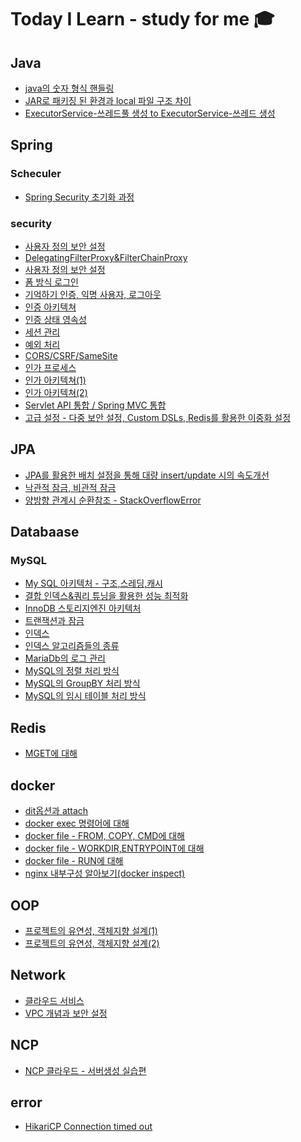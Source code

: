 # Today I Learn - study for me 🎓

## Java
- [java의 숫자 형식 핸들링](https://github.com/sungwooIsGood/Today-I-Learn/blob/main/document/java/Java%20%EC%88%AB%EC%9E%90%20%ED%98%95%EC%8B%9D%20%ED%95%B8%EB%93%A4%EB%A7%81.md)
- [JAR로 패키징 된 환경과 local 파일 구조 차이]()
- [ExecutorService-쓰레드풀 생성 to ExecutorService-쓰레드 생성](https://github.com/sungwooIsGood/Today-I-Learn/blob/main/document/java/ExecutorService-%EC%93%B0%EB%A0%88%EB%93%9C%20%EC%83%9D%EC%84%B1.md)
## Spring

### Scheculer

- [Spring Security 초기화 과정](https://github.com/sungwooIsGood/Today-I-Learn/blob/main/document/spring/scheduler/spring-scheduler_%EB%B6%84%EC%84%9D.md)

### security

- [사용자 정의 보안 설정](https://github.com/sungwooIsGood/Today-I-Learn/blob/main/document/spring-security/Spring%20Security%20%EC%B4%88%EA%B8%B0%ED%99%94%20%EA%B3%BC%EC%A0%95.md)
- [DelegatingFilterProxy&FilterChainProxy](https://github.com/sungwooIsGood/Today-I-Learn/blob/main/document/spring-security/DelegatingFilterProxy%26FilterChainProxy.md)
- [사용자 정의 보안 설정](https://github.com/sungwooIsGood/Today-I-Learn/blob/main/document/spring-security/%EC%82%AC%EC%9A%A9%EC%9E%90%20%EC%A0%95%EC%9D%98%20%EB%B3%B4%EC%95%88%20%EC%84%A4%EC%A0%95.md)
- [폼 방식 로그인](https://github.com/sungwooIsGood/Today-I-Learn/blob/main/document/spring-security/%ED%8F%BC%20%EB%B0%A9%EC%8B%9D%20%EB%A1%9C%EA%B7%B8%EC%9D%B8.md)
- [기억하기 인증, 익명 사용자, 로그아웃](https://github.com/sungwooIsGood/Today-I-Learn/blob/main/document/spring-security/%EA%B8%B0%EC%96%B5%ED%95%98%EA%B8%B0%20%EC%9D%B8%EC%A6%9D%20-%20rememberMe()%20%26%20%EC%9D%B5%EB%AA%85%20%EC%82%AC%EC%9A%A9%EC%9E%90%20-%20anonymous()%20%26%20%EB%A1%9C%EA%B7%B8%EC%95%84%EC%9B%83%20-%20logout().md)
- [인증 아키텍쳐](https://github.com/sungwooIsGood/Today-I-Learn/blob/main/document/spring-security/%EC%9D%B8%EC%A6%9D%20%EC%95%84%ED%82%A4%ED%85%8D%EC%B2%98.md)
- [인증 상태 영속성](https://github.com/sungwooIsGood/Today-I-Learn/blob/main/document/spring-security/%EC%9D%B8%EC%A6%9D%20%EC%83%81%ED%83%9C%20%EC%98%81%EC%86%8D%EC%84%B1.md)
- [세션 관리](https://github.com/sungwooIsGood/Today-I-Learn/blob/main/document/spring-security/%EC%84%B8%EC%85%98%20%EA%B4%80%EB%A6%AC%20-%20sessionManagement().md)
- [예외 처리](https://github.com/sungwooIsGood/Today-I-Learn/blob/main/document/spring-security/%EC%98%88%EC%99%B8%20%EC%B2%98%EB%A6%AC.md)
- [CORS/CSRF/SameSite](https://github.com/sungwooIsGood/Today-I-Learn/blob/main/document/spring-security/CORS_CSRF_SameSite.md)
- [인가 프로세스](https://github.com/sungwooIsGood/Today-I-Learn/blob/main/document/spring-security/%EC%9D%B8%EA%B0%80%20%ED%94%84%EB%A1%9C%EC%84%B8%EC%8A%A4.md)
- [인가 아키텍쳐(1)](https://github.com/sungwooIsGood/Today-I-Learn/blob/main/document/spring-security/%EC%9D%B8%EA%B0%80%20%EC%95%84%ED%82%A4%ED%85%8D%EC%B3%90(1).md)
- [인가 아키텍쳐(2)](https://github.com/sungwooIsGood/Today-I-Learn/blob/main/document/spring-security/%EC%9D%B8%EA%B0%80%20%EC%95%84%ED%82%A4%ED%85%8D%EC%B3%90(2).md)
- [Servlet API 통합 / Spring MVC 통합](https://github.com/sungwooIsGood/Today-I-Learn/blob/main/document/spring-security/Servlet%20API%20%ED%86%B5%ED%95%A9_Spring%20MVC%20%ED%86%B5%ED%95%A9.md)
- [고급 설정 - 다중 보안 설정, Custom DSLs, Redis를 활용한 이중화 설정](https://github.com/sungwooIsGood/Today-I-Learn/blob/main/document/spring-security/%EA%B3%A0%EA%B8%89%20%EC%84%A4%EC%A0%95%20-%20%EB%8B%A4%EC%A4%91%20%EB%B3%B4%EC%95%88%20%EC%84%A4%EC%A0%95,%20Custom%20DSLs,%20Redis%EB%A5%BC%20%ED%99%9C%EC%9A%A9%ED%95%9C%20%EC%9D%B4%EC%A4%91%ED%99%94%20%EC%84%A4%EC%A0%95.md)


## JPA
- [JPA를 활용한 배치 설정을 통해 대량 insert/update 시의 속도개선](https://github.com/sungwooIsGood/Today-I-Learn/blob/main/document/jpa/%EB%B0%B0%EC%B9%98%20%EC%84%A4%EC%A0%95%EC%9D%84%20%ED%86%B5%ED%95%B4%20%EB%8C%80%EB%9E%B5%20insert%2Cupdate%20%EC%8B%9C%EC%9D%98%20%EC%86%8D%EB%8F%84%EA%B0%9C%EC%84%A0.md)
- [낙관적 잠금, 비관적 잠금](https://github.com/sungwooIsGood/Today-I-Learn/blob/main/document/jpa/%EB%82%99%EA%B4%80%EC%A0%81%20%EC%9E%A0%EA%B8%88%2C%20%EB%B9%84%EA%B4%80%EC%A0%81%20%EC%9E%A0%EA%B8%88.md)
- [양방향 관계시 순환참조 - StackOverflowError](https://github.com/sungwooIsGood/Today-I-Learn/blob/main/document/jpa/%EC%96%91%EB%B0%A9%ED%96%A5%20%EA%B4%80%EA%B3%84%EC%8B%9C%20%EC%88%9C%ED%99%98%EC%B0%B8%EC%A1%B0_StackOverflowError.md)
## Databaase

### MySQL

- [My SQL 아키텍처 - 구조,스레딩,캐시](https://github.com/sungwooIsGood/Today-I-Learn/blob/main/document/database/mysql/My%20SQL%20%EC%95%84%ED%82%A4%ED%85%8D%EC%B2%98%20-%20%EA%B5%AC%EC%A1%B0%2C%EC%8A%A4%EB%A0%88%EB%94%A9%2C%EC%BA%90%EC%8B%9C.md)
- [결합 인덱스&쿼리 튜닝을 활용한 성능 최적화](https://github.com/sungwooIsGood/Today-I-Learn/blob/main/document/database/mysql/%EA%B2%B0%ED%95%A9%20%EC%9D%B8%EB%8D%B1%EC%8A%A4%26%EC%BF%BC%EB%A6%AC%20%ED%8A%9C%EB%8B%9D%EC%9D%84%20%ED%99%9C%EC%9A%A9%ED%95%9C%20%EC%84%B1%EB%8A%A5%20%EC%B5%9C%EC%A0%81%ED%99%94.md)
- [InnoDB 스토리지엔진 아키텍처](https://github.com/sungwooIsGood/Today-I-Learn/blob/main/document/database/mysql/InnoDB%20%20%EC%8A%A4%ED%86%A0%EB%A6%AC%EC%A7%80%20%EC%97%94%EC%A7%84%20%EC%95%84%ED%82%A4%ED%85%8D%EC%B2%98.md)
- [트랜잭션과 잠금](https://github.com/sungwooIsGood/Today-I-Learn/blob/main/document/database/mysql/%ED%8A%B8%EB%9E%9C%EC%9E%AD%EC%85%98%EA%B3%BC%20%EC%9E%A0%EA%B8%88.md)
- [인덱스](https://github.com/sungwooIsGood/Today-I-Learn/blob/main/document/database/mysql/%EC%9D%B8%EB%8D%B1%EC%8A%A4.md)
- [인덱스 알고리즘들의 종류](https://github.com/sungwooIsGood/Today-I-Learn/blob/main/document/database/mysql/%EC%9D%B8%EB%8D%B1%EC%8A%A4%20%EC%A2%85%EB%A5%98.md)
- [MariaDb의 로그 관리](https://github.com/sungwooIsGood/Today-I-Learn/blob/main/document/database/mysql/MariaDB%EC%9D%98%20%EB%A1%9C%EA%B7%B8%20%EA%B4%80%EB%A6%AC.md)
- [MySQL의 정렬 처리 방식](https://github.com/sungwooIsGood/Today-I-Learn/blob/main/document/database/mysql/MySQL%EC%9D%98%20%EC%A0%95%EB%A0%AC%20%EC%B2%98%EB%A6%AC%20%EB%B0%A9%EC%8B%9D.md)
- [MySQL의 GroupBY 처리 방식](https://github.com/sungwooIsGood/Today-I-Learn/blob/main/document/database/mysql/MySQL%20Group%20BY%20%EC%B2%98%EB%A6%AC%EB%B0%A9%EC%8B%9D.md)
- [MySQL의 임시 테이블 처리 방식](https://github.com/sungwooIsGood/Today-I-Learn/blob/main/document/database/mysql/MySQL%EC%9D%98%20%EC%9E%84%EC%8B%9C%20%ED%85%8C%EC%9D%B4%EB%B8%94%20%EC%B2%98%EB%A6%AC.md)

## Redis
- [MGET에 대해](https://github.com/sungwooIsGood/Today-I-Learn/blob/main/document/redis/MGET%EC%97%90%20%EB%8C%80%ED%95%B4.md)

## docker
- [dit옵션과 attach](https://github.com/sungwooIsGood/Today-I-Learn/blob/main/document/docker/docker%20dit%EC%98%B5%EC%85%98%EA%B3%BC%20attach.md)
- [docker exec 명령어에 대해](https://github.com/sungwooIsGood/Today-I-Learn/blob/main/document/docker/docker%20exec%20%EB%AA%85%EB%A0%B9%EC%96%B4.md)
- [docker file - FROM, COPY, CMD에 대해](https://github.com/sungwooIsGood/Today-I-Learn/blob/main/document/docker/docker%20file%20-%20FROM,%20COPY,%20CMD%EC%97%90%20%EB%8C%80%ED%95%B4.md)
- [docker file - WORKDIR,ENTRYPOINT에 대해](https://github.com/sungwooIsGood/Today-I-Learn/blob/main/document/docker/WORKDIR%2CENTRYPOINT.md)
- [docker file - RUN에 대해](https://github.com/sungwooIsGood/Today-I-Learn/blob/main/document/docker/docker%20file%20-%20RUN%EC%97%90%20%EB%8C%80%ED%95%B4.md)
- [nginx 내부구성 알아보기(docker inspect)](https://github.com/sungwooIsGood/Today-I-Learn/blob/main/document/docker/nginx%20%EB%82%B4%EB%B6%80%EA%B5%AC%EC%84%B1%20%EC%95%8C%EC%95%84%EB%B3%B4%EA%B8%B0(docker%20inspect).md)

## OOP
- [프로젝트의 유연성, 객체지향 설계(1)](https://github.com/sungwooIsGood/Today-I-Learn/blob/main/document/oop/%ED%94%84%EB%A1%9C%EC%A0%9D%ED%8A%B8%EC%9D%98%20%EC%9C%A0%EC%97%B0%EC%84%B1%2C%20%EA%B0%9D%EC%B2%B4%EC%A7%80%ED%96%A5%20%EC%84%A4%EA%B3%84(1).md)
- [프로젝트의 유연성, 객체지향 설계(2)](https://github.com/sungwooIsGood/Today-I-Learn/blob/main/document/oop/%ED%94%84%EB%A1%9C%EC%A0%9D%ED%8A%B8%EC%9D%98%20%EC%9C%A0%EC%97%B0%EC%84%B1,%20%EA%B0%9D%EC%B2%B4%EC%A7%80%ED%96%A5%20%EC%84%A4%EA%B3%84(2).md)

## Network
- [클라우드 서비스](https://github.com/sungwooIsGood/Today-I-Learn/blob/main/document/network/%ED%81%B4%EB%9D%BC%EC%9A%B0%EB%93%9C%20%EC%84%9C%EB%B9%84%EC%8A%A4.md)
- [VPC 개념과 보안 설정](https://github.com/sungwooIsGood/Today-I-Learn/blob/main/document/network/VPC%EA%B0%9C%EB%85%90%EA%B3%BC%20%EB%B3%B4%EC%95%88%20%EC%84%A4%EC%A0%95.md)
## NCP
- [NCP 클라우드 - 서버생성 실습편](https://github.com/sungwooIsGood/Today-I-Learn/blob/main/document/ncp/ncp%20%ED%81%B4%EB%9D%BC%EC%9A%B0%EB%93%9C%20-%20%EC%84%9C%EB%B2%84%20%EC%83%9D%EC%84%B1%20%EC%8B%A4%EC%8A%B5.md)

## error
- [HikariCP Connection timed out](https://github.com/sungwooIsGood/Today-I-Learn/blob/main/document/error_record/HikariCP%20Connection%20timed%20out.md)
